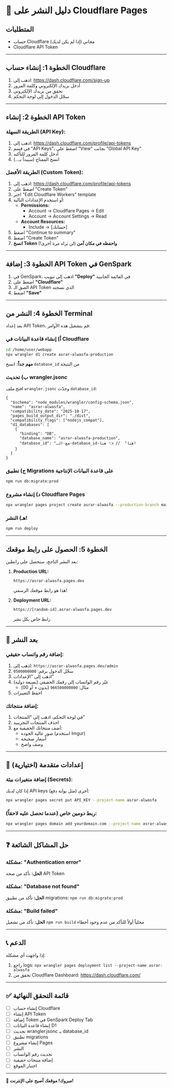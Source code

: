 # 🚀 دليل النشر على Cloudflare Pages

## المتطلبات
- حساب Cloudflare مجاني (إذا لم يكن لديك)
- Cloudflare API Token

---

## الخطوة 1: إنشاء حساب Cloudflare

1. اذهب إلى: https://dash.cloudflare.com/sign-up
2. أدخل بريدك الإلكتروني وكلمة المرور
3. تحقق من بريدك الإلكتروني
4. سجّل الدخول إلى لوحة التحكم

---

## الخطوة 2: إنشاء API Token

### الطريقة السهلة (API Key):
1. اذهب إلى: https://dash.cloudflare.com/profile/api-tokens
2. في قسم "API Keys"، اضغط على "View" بجانب "Global API Key"
3. أدخل كلمة المرور للتأكيد
4. انسخ المفتاح (سيبدأ بـ...)

### الطريقة الأفضل (Custom Token):
1. اذهب إلى: https://dash.cloudflare.com/profile/api-tokens
2. اضغط على "Create Token"
3. اختر "Edit Cloudflare Workers" template
4. أو استخدم الإعدادات التالية:
   - **Permissions:**
     - Account → Cloudflare Pages → Edit
     - Account → Account Settings → Read
   - **Account Resources:**
     - Include → [حسابك]
5. اضغط "Continue to summary"
6. اضغط "Create Token"
7. **انسخ Token واحفظه في مكان آمن** (لن تراه مرة أخرى!)

---

## الخطوة 3: إضافة API Token في GenSpark

1. في GenSpark، اذهب إلى تبويب **"Deploy"** في القائمة الجانبية
2. اضغط على **"Cloudflare"**
3. الصق الـ API Token الذي نسخته
4. اضغط **"Save"**

---

## الخطوة 4: النشر من Terminal

بعد إعداد API Token، قم بتشغيل هذه الأوامر:

### أ) إنشاء قاعدة البيانات في Cloudflare

```bash
cd /home/user/webapp
npx wrangler d1 create asrar-alwasfa-production
```

**مهم جداً:** انسخ `database_id` من النتيجة

### ب) تحديث wrangler.jsonc

افتح ملف `wrangler.jsonc` وحدّث `database_id`:

```jsonc
{
  "$schema": "node_modules/wrangler/config-schema.json",
  "name": "asrar-alwasfa",
  "compatibility_date": "2025-10-17",
  "pages_build_output_dir": "./dist",
  "compatibility_flags": ["nodejs_compat"],
  "d1_databases": [
    {
      "binding": "DB",
      "database_name": "asrar-alwasfa-production",
      "database_id": "ضع-الـ-database_id-هنا"  // 👈 هنا!
    }
  ]
}
```

### ج) تطبيق Migrations على قاعدة البيانات الإنتاجية

```bash
npm run db:migrate:prod
```

### د) إنشاء مشروع Cloudflare Pages

```bash
npx wrangler pages project create asrar-alwasfa --production-branch main
```

### هـ) النشر!

```bash
npm run deploy
```

---

## الخطوة 5: الحصول على رابط موقعك

بعد النشر الناجح، ستحصل على رابطين:

1. **Production URL:**
   ```
   https://asrar-alwasfa.pages.dev
   ```
   هذا هو رابط موقعك الرسمي!

2. **Deployment URL:**
   ```
   https://[random-id].asrar-alwasfa.pages.dev
   ```
   رابط خاص بكل نشر

---

## 🎯 بعد النشر

### إضافة رقم واتساب حقيقي:

1. اذهب إلى: `https://asrar-alwasfa.pages.dev/admin`
2. سجّل الدخول برقم: `0500000000`
3. اذهب إلى "الإعدادات"
4. غيّر رقم الواتساب إلى رقمك الحقيقي (بصيغة دولية)
   - مثال: `966500000000` (بدون + أو 00)
5. احفظ التغييرات

### إضافة منتجاتك:

1. في لوحة التحكم، اذهب إلى "المنتجات"
2. احذف المنتجات التجريبية
3. أضف منتجاتك الحقيقية مع:
   - صور عالية الجودة (استخدم Imgur)
   - أسعار صحيحة
   - وصف واضح

---

## 🔧 إعدادات متقدمة (اختيارية)

### إضافة متغيرات بيئة (Secrets):

إذا كان لديك API keys أخرى (مثل بوابة دفع):

```bash
npx wrangler pages secret put API_KEY --project-name asrar-alwasfa
```

### ربط دومين خاص (عندما تحصل عليه لاحقاً):

```bash
npx wrangler pages domain add yourdomain.com --project-name asrar-alwasfa
```

---

## ❓ حل المشاكل الشائعة

### مشكلة: "Authentication error"
**الحل:** تأكد من صحة API Token

### مشكلة: "Database not found"
**الحل:** تأكد من تطبيق migrations: `npm run db:migrate:prod`

### مشكلة: "Build failed"
**الحل:** تأكد من تشغيل `npm run build` محلياً أولاً للتأكد من عدم وجود أخطاء

---

## 📞 الدعم

إذا واجهت أي مشكلة:
1. راجع logs: `npx wrangler pages deployment list --project-name asrar-alwasfa`
2. تحقق من Cloudflare Dashboard: https://dash.cloudflare.com/

---

## ✅ قائمة التحقق النهائية

- [ ] إنشاء حساب Cloudflare
- [ ] إنشاء API Token
- [ ] إضافة Token في GenSpark Deploy Tab
- [ ] إنشاء قاعدة البيانات D1
- [ ] تحديث wrangler.jsonc بـ database_id
- [ ] تطبيق migrations
- [ ] إنشاء مشروع Pages
- [ ] النشر
- [ ] تحديث رقم الواتساب
- [ ] إضافة منتجات حقيقية
- [ ] اختبار الموقع

---

**🎉 مبروك! موقعك أصبح على الإنترنت!**
